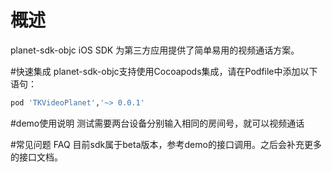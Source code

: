 
# 概述
planet-sdk-objc iOS SDK 为第三方应用提供了简单易用的视频通话方案。

#快速集成
planet-sdk-objc支持使用Cocoapods集成，请在Podfile中添加以下语句：
```ruby
pod 'TKVideoPlanet','~> 0.0.1'
```
#demo使用说明
测试需要两台设备分别输入相同的房间号，就可以视频通话

#常见问题 FAQ
目前sdk属于beta版本，参考demo的接口调用。之后会补充更多的接口文档。
